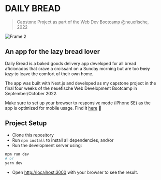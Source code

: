 # DAILY BREAD
> Capstone Project as part of the Web Dev Bootcamp @neuefische, 2022

![Frame 2](https://user-images.githubusercontent.com/107254671/195843070-7f1cb4b4-7efe-41d6-94d3-c7fc4fc5e9c9.svg)

## An app for the lazy bread lover
Daily Bread is a baked goods delivery app developed for all bread aficionados that crave a croissant on a Sunday morning but are too ~~busy~~ *lazy* to leave the comfort of their own home. 

The app was built with Next.js and developed as my capstone project in the final four weeks of the neuefische Web Development Bootcamp in September/October 2022.

Make sure to set up your browser to responsive mode (iPhone SE) as the app is optimized for mobile usage.
Find it [here](https://dailybread.vercel.app/) 🥐

## Project Setup

- Clone this repository
- Run ``npm install`` to install all dependencies, and/or
- Run the development server using:

```bash
npm run dev
# or
yarn dev
```

- Open [http://localhost:3000](http://localhost:3000) with your browser to see the result.
